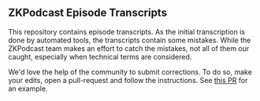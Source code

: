 ZKPodcast Episode Transcripts
-----------------------------

This repository contains episode transcripts. As the initial transcription is done by automated tools, the transcripts contain some mistakes. While the ZKPodcast team makes an effort to catch the mistakes, not all of them our caught, especially when technical terms are considered.

We'd love the help of the community to submit corrections. To do so, make your edits, open a pull-request and follow the instructions. See [this PR](https://github.com/ZeroKnowledgefm/episode-transcripts/pull/1) for an example.
